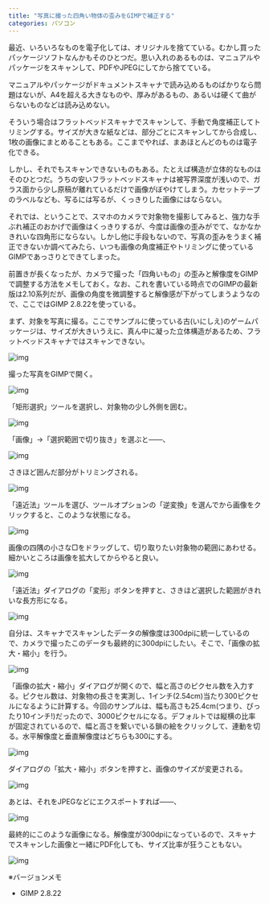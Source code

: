 ```yaml
---
title: "写真に撮った四角い物体の歪みをGIMPで補正する"
categories: パソコン
---
```


最近、いろいろなものを電子化しては、オリジナルを捨てている。むかし買ったパッケージソフトなんかもそのひとつだ。思い入れのあるものは、マニュアルやパッケージをスキャンして、PDFやJPEGにしてから捨てている。

マニュアルやパッケージがドキュメントスキャナで読み込めるものばかりなら問題はないが、A4を超える大きなものや、厚みがあるもの、あるいは硬くて曲がらないものなどは読み込めない。

そういう場合はフラットベッドスキャナでスキャンして、手動で角度補正してトリミングする。サイズが大きな紙などは、部分ごとにスキャンしてから合成し、1枚の画像にまとめることもある。ここまでやれば、まあほとんどのものは電子化できる。

しかし、それでもスキャンできないものもある。たとえば構造が立体的なものはそのひとつだ。うちの安いフラットベッドスキャナは被写界深度が浅いので、ガラス面から少し原稿が離れているだけで画像がぼやけてしまう。カセットテープのラベルなども、写るには写るが、くっきりした画像にはならない。

それでは、ということで、スマホのカメラで対象物を撮影してみると、強力な手ぶれ補正のおかげで画像はくっきりするが、今度は画像の歪みがでて、なかなかきれいな四角形にならない。しかし他に手段もないので、写真の歪みをうまく補正できないか調べてみたら、いつも画像の角度補正やトリミングに使っているGIMPであっさりとできてしまった。

前置きが長くなったが、カメラで撮った「四角いもの」の歪みと解像度をGIMPで調整する方法をメモしておく。なお、これを書いている時点でのGIMPの最新版は2.10系列だが、画像の角度を微調整すると解像感が下がってしまうようなので、ここではGIMP 2.8.22を使っている。

まず、対象を写真に撮る。ここでサンプルに使っている古(いにしえ)のゲームパッケージは、サイズが大きいうえに、真ん中に凝った立体構造があるため、フラットベッドスキャナではスキャンできない。

![img](img/20181007-001.jpg)

撮った写真をGIMPで開く。

![img](img/20181007-002.png)

「矩形選択」ツールを選択し、対象物の少し外側を囲む。

![img](img/20181007-003.png)

「画像」→「選択範囲で切り抜き」を選ぶと――、

![img](img/20181007-004.png)

さきほど囲んだ部分がトリミングされる。

![img](img/20181007-005.png)

「遠近法」ツールを選び、ツールオプションの「逆変換」を選んでから画像をクリックすると、このような状態になる。

![img](img/20181007-006.png)

画像の四隅の小さな□をドラッグして、切り取りたい対象物の範囲にあわせる。細かいところは画像を拡大してからやると良い。

![img](img/20181007-007.png)

「遠近法」ダイアログの「変形」ボタンを押すと、さきほど選択した範囲がきれいな長方形になる。

![img](img/20181007-008.png)

自分は、スキャナでスキャンしたデータの解像度は300dpiに統一しているので、カメラで撮ったこのデータも最終的に300dpiにしたい。そこで、「画像の拡大・縮小」を行う。

![img](img/20181007-009.png)

「画像の拡大・縮小」ダイアログが開くので、幅と高さのピクセル数を入力する。ピクセル数は、対象物の長さを実測し、1インチ(2.54cm)当たり300ピクセルになるように計算する。今回のサンプルは、幅も高さも25.4cm(つまり、ぴったり10インチ!)だったので、3000ピクセルになる。デフォルトでは縦横の比率が固定されているので、幅と高さを繋いでいる鎖の絵をクリックして、連動を切る。水平解像度と垂直解像度はどちらも300にする。

![img](img/20181007-010.png)

ダイアログの「拡大・縮小」ボタンを押すと、画像のサイズが変更される。

![img](img/20181007-011.png)

あとは、それをJPEGなどにエクスポートすれば――、

![img](img/20181007-012.png)

最終的にこのような画像になる。解像度が300dpiになっているので、スキャナでスキャンした画像と一緒にPDF化しても、サイズ比率が狂うこともない。

![img](img/20181007-013.jpg)

※バージョンメモ

- GIMP 2.8.22
